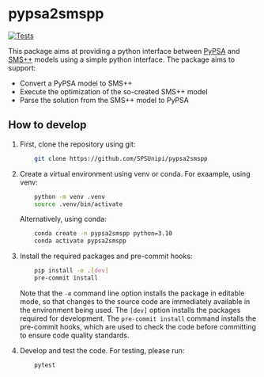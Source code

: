 # pypsa2smspp

[![Tests](https://github.com/SPSUnipi/pypsa2smspp/actions/workflows/test.yml/badge.svg)](https://github.com/SPSUnipi/pypsa2smspp/actions/workflows/test.yml)
 
This package aims at providing a python interface between [PyPSA](https://github.com/PyPSA/pypsa) and [SMS++](https://gitlab.com/smspp/smspp-project) models using a simple python interface.
The package aims to support:
- Convert a PyPSA model to SMS++
- Execute the optimization of the so-created SMS++ model
- Parse the solution from the SMS++ model to PyPSA


## How to develop

1. First, clone the repository using git:

    ```bash
        git clone https://github.com/SPSUnipi/pypsa2smspp
    ```

2. Create a virtual environment using venv or conda.
    For exaample, using venv:

    ```bash
        python -m venv .venv
        source .venv/bin/activate
    ```
   
    Alternatively, using conda:

    ```bash
        conda create -n pypsa2smspp python=3.10
        conda activate pypsa2smspp
    ```

3. Install the required packages and pre-commit hooks:

    ```bash
        pip install -e .[dev]
        pre-commit install
    ```

    Note that the `-e` command line option installs the package in editable mode, so that changes to the source code are immediately available in the environment being used. The `[dev]` option installs the packages required for development. The `pre-commit install` command installs the pre-commit hooks, which are used to check the code before committing to ensure code quality standards.

4. Develop and test the code. For testing, please run:

    ```bash
        pytest
    ```
